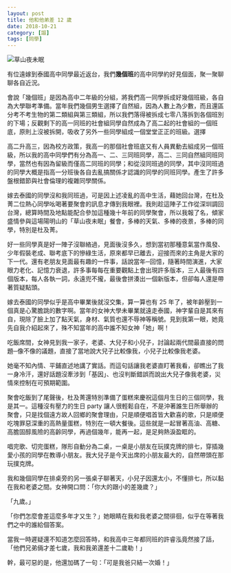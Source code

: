 ```yaml
---
layout: post
title: 他和他弟差 12 歲
date: 2018-10-21
category: [謅]
tags: [同學]
---
```

 
![草山夜未眠](/blog/asset/images/2018/night.jpg "草山夜未眠")


有位遠嫁到泰國高中同學最近返台，我們**幾個班**的高中同學約好見個面，聚一聚聊聊各自近況。

會說「幾個班」是因為高中二年級的分組，將我們高一同學拆成好幾個班級，各自為大學聯考準備。當年我們幾個男生選擇了自然組，因為人數上為少數，而且還區分考不考生物的第二類組與第三類組，所以我們落得被拆成七零八落拆到各個班別的下場；反觀剩下的高一同班的社會組同學自然成為了高二起的社會組的一個班底，原則上沒被拆開，吸收了另外一些同學組成一個堂堂正正的班級。選擇

<!--more-->
高二升高三，因為校方政策，我高一的那個社會班底又有人員異動去組成另一個班級，所以我的高中同學們有分為高一、二、三同班同學，高二、三同自然組同班同學，當然也有因為留級而僅高二同班的同學；和從沒同班過的同學，其中沒同班過的同學大概是指高一分班後各自去亂搞關係才認識的同學的同班同學。產生了許多盤根錯節與社會倫理的複雜同學關係。

嫁去泰國的同學沒和我同班過，可是因上述凌亂的高中生活，藉她回台灣，在杜及菁二位熱心同學吆喝著要聚會的訊息才傳到我眼裡。我則趁這陣子工作從深圳調回台灣，總算時間及地點能配合參加這種幾十年前的同學聚會，所以我報了名，傾家盛情參與這場陽明山的「草山夜未眠」餐會，多棒的天氣、多棒的夜景，多棒的同學，特別是杜及菁。

好一些同學真是好一陣子沒聯絡過，見面後沒多久，想到當初那種意氣當作風發、少年假裝老成、聯考底下的慘綠生活，原來都早已離去，迎接而來的主角是大家的下一代。還有老朋友見面最有趣的一件事，話說當年─回憶，隨著時間演進，大家眼力老化、記憶力衰退，許多事每每在重要觀點上會出現許多版本，三人最後有四個版本，每人各執一詞，永遠兜不攏，最後會拼湊出一個新版本，但卻每人還是帶著質疑點頭。

嫁去泰國的同學似乎是高中畢業後就沒交集，算一算也有 25 年了，被年齡壓到一個真是心驚膽跳的數字啊。當年的女神大學未畢業就遠走泰國，神字輩自是其來有自，現除了臉上加了點天氣，身材、氣質也還不辱神等稱號。見到我第一眼，她竟先自我介紹起來了，殊不知當年的高中誰不知女神「她」啊！

吃飯席間，女神見到我一家子，老婆、大兒子和小兒子，討論起兩代間最直接的問題─像不像的議題，直接了當地說大兒子比較像我，小兒子比較像我老婆。

她毫不知內情、平鋪直述地講了實話。而這句話讓我老婆直盯著我看，卻瞧出了我一身冷汗，還好話題沒牽涉到「基因」、也沒判斷錯誤而說出大兒子像我老婆，災情來控制在可預期範圍。

聚會吃飯到了尾聲後，杜及菁還特別準備了蛋糕來慶祝這個月生日的三個同學，我是其一。這種沒有壓力的生日 party 讓人很輕鬆自在，不是沖著誰生日所舉辦的聚會，只是找個遠方故人回鄉的聚會理由，只是順便唱首皆大歡喜的歌，只是順便吃塊罪惡深重的高熱量蛋糕，特別在一頓大餐後。這些就是一起冒著高油、高糖、高膽固醇風險的高齡同學，再過個幾年，能再一起，是足夠熱淚盈眶的。

唱完歌、切完蛋糕，隊形自動分為二桌，一桌是小朋友在玩撲克牌的排七，穿插幾愛小孩的同學在教導小朋友。我大兒子是今天出席的小朋友最大的，自然帶頭在那玩撲克牌。

我和幾個同學在排桌旁的另一張桌子聊著天，小兒子因還太小，不懂排七，所以黏在我和老婆之間。女神開口問：「你大的跟小的差幾歲？」

「九歲。」

「你們怎麼會差這麼多年才又生？」她眼睛在我和我老婆之間徘徊，似乎在等著我們之中的誰給個答案。

當我一時遲疑還不知道怎麼回答時，和我高中三年都同班的許睿泓竟然接了話，「他們兄弟倆才差七歲，我和我弟還差十二歲勒！」

幹，最可惡的是，他還加碼了一句：「可是我爸只結一次婚！」
